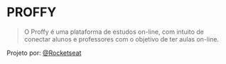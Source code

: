 # PROFFY

> O Proffy é uma plataforma de estudos on-line, com intuito de conectar alunos e professores com o objetivo de ter aulas on-line.

Projeto por: [@Rocketseat](https://github.com/Rocketseat)
